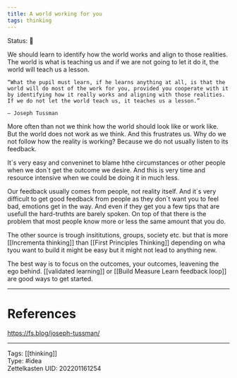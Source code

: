 ```yaml
---
title: A world working for you
tags: thinking
---
```

Status: 🌱

We should learn to identify how the world works and align to those realities. The world is what is teaching us and if we are not going to let it do it, the world will teach us a lesson.

	“What the pupil must learn, if he learns anything at all, is that the world will do most of the work for you, provided you cooperate with it by identifying how it really works and aligning with those realities. If we do not let the world teach us, it teaches us a lesson.”
	
	— Joseph Tussman

More often than not we think how the world should look like or work like. But the world does not work as we think. And this frustrates us. Why do we not follow how the reality is working? Because we do not usually listen to its feedback. 

It´s very easy and conveninet to blame hthe circumstances or other people when we don´t get the outcome we desire. And this is very time and resource intensive when we could be doing it in much less.

Our feedback usually comes from people, not reality itself. And it´s very difficult to get good feedback from people as they don´t want you to feel bad, emotions get in the way. And even if they get you a few tips that are usefull the hard-truthts are barely spoken. On top of that there is the problem that most people know more or less the same amount that you do.

The other source is trough insititutions, groups, society etc. but that is more [[Incrementa thinking]] than [[First Principles Thinking]] depending on wha tyou want to build it might be easy but it might not lead to anything new.

The best way is to focus on the outcomes, your outcomes, leavening the ego behind. [[validated learning]] or [[Build Measure Learn feedback loop]] are good ways to get started.


---
# References
https://fs.blog/joseph-tussman/

---
Tags: [[thinking]]  
Type: #idea  
Zettelkasten UID: 202201161254  
